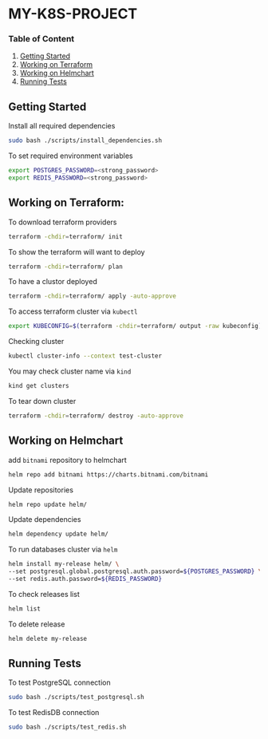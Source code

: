 MY-K8S-PROJECT 
==============

### Table of Content
1. [Getting Started](#getting-started)
2. [Working on Terraform](#working-on-terraform)
3. [Working on Helmchart](#working-on-helmchart)
4. [Running Tests](#running-tests)

## Getting Started
Install all required dependencies
```sh
sudo bash ./scripts/install_dependencies.sh
```
To set required environment variables
```sh
export POSTGRES_PASSWORD=<strong_password>
export REDIS_PASSWORD=<strong_password>
```

## Working on Terraform:
To download terraform providers
```sh
terraform -chdir=terraform/ init
```
To show the terraform will want to deploy
```sh
terraform -chdir=terraform/ plan
```
To have a clustor deployed
```sh
terraform -chdir=terraform/ apply -auto-approve
```
To access terraform cluster via `kubectl`
```sh
export KUBECONFIG=$(terraform -chdir=terraform/ output -raw kubeconfig)
```
Checking cluster
```sh
kubectl cluster-info --context test-cluster
```
You may check cluster name via `kind`
```sh
kind get clusters
````
To tear down cluster
```sh
terraform -chdir=terraform/ destroy -auto-approve
```
## Working on Helmchart
add `bitnami` repository to helmchart
```sh
helm repo add bitnami https://charts.bitnami.com/bitnami
```
Update repositories
```sh
helm repo update helm/
```
Update dependencies
```sh
helm dependency update helm/
```
To run databases cluster via `helm`
```sh
helm install my-release helm/ \
--set postgresql.global.postgresql.auth.password=${POSTGRES_PASSWORD} \
--set redis.auth.password=${REDIS_PASSWORD}
```
To check releases list
```sh
helm list
```
To delete release
```sh
helm delete my-release
```
## Running Tests
To test PostgreSQL connection
```sh
sudo bash ./scripts/test_postgresql.sh
```
To test RedisDB connection
```sh
sudo bash ./scripts/test_redis.sh
```
